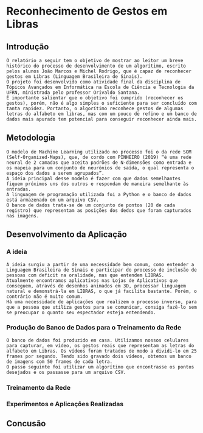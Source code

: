 # Reconhecimento de Gestos em Libras

## Introdução
	O relatório a seguir tem o objetivo de mostrar ao leitor um breve histórico do processo de desenvolvimento de um algorítimo, escrito pelos alunos João Marcos e Michel Rodrigo, que é capaz de reconhecer gestos em Libras (Linguagem Brasileira de Sinais).
	O projeto foi desenvolvido como atividade final da disciplina de Tópicos Avançados em Informática na Escola de Ciência e Tecnologia da UFRN, ministrada pelo professor Orivaldo Santana.
	É importante salientar que o objetivo foi cumprido (reconhecer os gestos), porém, não é algo simples o suficiente para ser concluído com tanta rapidez. Portanto, o algorítimo reconhece gestos de algumas letras do alfabeto em libras, mas com um pouco de refino e um banco de dados mais apurado tem potencial para conseguir reconhecer ainda mais.

## Metodologia
	O modelo de Machine Learning utilizado no processo foi o da rede SOM (Self-Organized-Maps), que, de cordo com PINHEIRO (2019) “é uma rede neural de 2 camadas que aceita padrões de N-dimensões como entrada e os mapeia para um conjunto de neurônios de saída, o qual representa o espaço dos dados a serem agrupados”.
	A ideia principal desse modelo é fazer com que dados semelhantes fiquem próximos uns dos outros e respondam de maneira semelhante às entradas.
	A linguagem de programação utilizada foi a Python e o banco de dados está armazenado em um arquivo CSV.
	O banco de dados trata-se de um conjunto de pontos (20 de cada registro) que representam as posições dos dedos que foram capturados nas imagens.

## Desenvolvimento da Aplicação
### A ideia
	A ideia surgiu a partir de uma necessidade bem comum, como entender a Linguagem Brasileira de Sinais e participar do processo de inclusão de pessoas com deficit na oralidade, mas que entendem LIBRAS.
	Atualmente encontramos aplicativos nas Lojas de Aplicativos que conseguem, através de desenhos animados em 3D, processar linguagem natural e demonstrá-la em LIBRAS, o que já facilita bastante. Porém, o contrário não é muito comum.
	Há uma necessidade de aplicações que realizem o processo inverso, para que a pessoa que utiliza gestos para se comunicar, consiga fazê-lo sem se preocupar o quanto seu espectador esteja entendendo.

### Produção do Banco de Dados para o Treinamento da Rede
	O banco de dados foi produzido em casa. Utilizamos nossos celulares para capturar, em vídeo, os gestos reais que representam as letras do alfabeto em Libras. Os vídeos foram tratados de modo a dividi-lo em 25 frames por segundo. Tendo sido gravado dois vídeos, obtemos um banco de imagens com 50 frames de cada letra.
	O passo seguinte foi utilizar um algorítimo que encontrasse os pontos desejados e os passasse para um arquivo CSV.

### Treinamento da Rede

### Experimentos e Aplicações Realizadas

## Concusão
